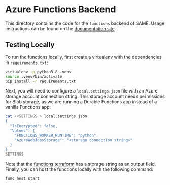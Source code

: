 # Azure Functions Backend

This directory contains the code for the `functions` backend of SAME. Usage
instructions can be found on the [documentation site](https://sameproject.ml/getting-started/platforms/setting-up-functions/).

## Testing Locally

To run the functions locally, first create a virtualenv with the dependencies
in `requirements.txt`:

```bash
virtualenv -p python3.8 .venv
source .venv/bin/activate
pip install -r requirements.txt
```

Next, you will need to configure a `local.settings.json` file with an Azure
storage account connection string. This storage account needs permissions for
Blob storage, as we are running a Durable Functions app instead of a vanilla
Functions app:

```bash
cat <<SETTINGS > local.settings.json
{
  "IsEncrypted": false,
  "Values": {
    "FUNCTIONS_WORKER_RUNTIME": "python",
    "AzureWebJobsStorage": "<storage connection string>"
  }
}
SETTINGS
```

Note that the [functions terraform](../terraform) has a storage string as an output field.
Finally, you can host the functions locally with the following command:

```bash
func host start
```
